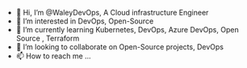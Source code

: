 - 👋 Hi, I’m @WaleyDevOps, A Cloud infrastructure Engineer
- 👀 I’m interested in DevOps, Open-Source
- 🌱 I’m currently learning Kubernetes, DevOps, Azure DevOps, Open Source , Terraform
- 💞️ I’m looking to collaborate on Open-Source projects, DevOps
- 📫 How to reach me ...

<!---
WaleyDevOps/WaleyDevOps is a ✨ special ✨ repository because its `README.md` (this file) appears on your GitHub profile.
You can click the Preview link to take a look at your changes.
--->
